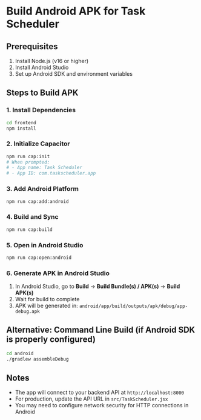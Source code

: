 # Build Android APK for Task Scheduler

## Prerequisites
1. Install Node.js (v16 or higher)
2. Install Android Studio
3. Set up Android SDK and environment variables

## Steps to Build APK

### 1. Install Dependencies
```bash
cd frontend
npm install
```

### 2. Initialize Capacitor
```bash
npm run cap:init
# When prompted:
# - App name: Task Scheduler
# - App ID: com.taskscheduler.app
```

### 3. Add Android Platform
```bash
npm run cap:add:android
```

### 4. Build and Sync
```bash
npm run cap:build
```

### 5. Open in Android Studio
```bash
npm run cap:open:android
```

### 6. Generate APK in Android Studio
1. In Android Studio, go to **Build** → **Build Bundle(s) / APK(s)** → **Build APK(s)**
2. Wait for build to complete
3. APK will be generated in: `android/app/build/outputs/apk/debug/app-debug.apk`

## Alternative: Command Line Build (if Android SDK is properly configured)
```bash
cd android
./gradlew assembleDebug
```

## Notes
- The app will connect to your backend API at `http://localhost:8000`
- For production, update the API URL in `src/TaskScheduler.jsx`
- You may need to configure network security for HTTP connections in Android
